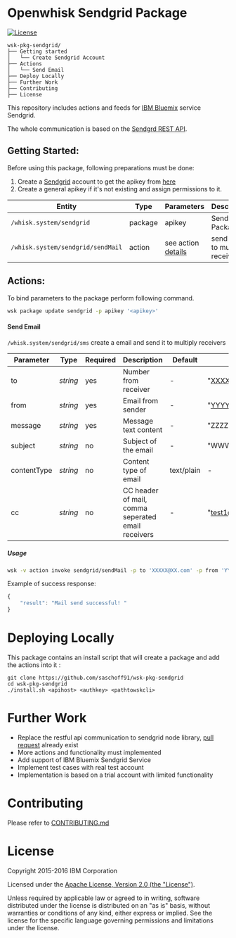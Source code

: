 Openwhisk Sendgrid Package
============================
[![License](https://img.shields.io/badge/license-Apache--2.0-blue.svg)](http://www.apache.org/licenses/LICENSE-2.0)
```
wsk-pkg-sendgrid/
├── Getting started
│   └── Create Sendgrid Account
├── Actions
│   └── Send Email
├── Deploy Locally
├── Further Work
├── Contributing
├── License 
```

This repository includes actions and feeds for [IBM Bluemix](http://www.ibm.com/cloud-computing/bluemix/) service Sendgrid. 

The whole communication is based on the [Sendgrd REST API](https://sendgrid.com/docs/API_Reference/index.html).

## Getting Started:
Before using this package, following preparations must be done:
  1. Create a [Sendgrid](sendgrid.com) account to get the apikey from [here](https://app.sendgrid.com/settings/api_keys)
  2. Create a general apikey if it's not existing and assign permissions to it.

| Entity | Type | Parameters | Description |
| --- | --- | --- | --- |
| `/whisk.system/sendgrid` | package | apikey | Sendgrid Package |
| `/whisk.system/sendgrid/sendMail` | action | see action [details](https://github.com/saschoff91/wsk-pkg-sendgrid/blob/master/actions/sendMail.js) | send mail to multiply receiver |



## Actions:
To bind parameters to the package perform following command.
```bash
wsk package update sendgrid -p apikey '<apikey>'
```

#### Send Email 
`/whisk.system/sendgrid/sms` create a email and send it to multiply receivers

| **Parameter** | **Type** | **Required** | **Description** | **Default** | **Example** |
| ------------- | ---- | -------- | ------------ | ------- |------- |
| to | *string* | yes |  Number from receiver | - | "XXXXX@XX.com" |
| from | *string* | yes |  Email from sender | - | "YYYYY@YY.com" |
| message | *string* | yes |  Message text content  | - | "ZZZZZ" |
| subject | *string* | no |  Subject of the email | - | "WWWWW" |
| contentType | *string* | no |  Content type of email | text/plain | - |
| cc | *string* | no |  CC header of mail, comma seperated email receivers| - | "test1@example.com,test2@example.com" |

##### Usage

```bash
wsk -v action invoke sendgrid/sendMail -p to 'XXXXX@XX.com' -p from 'YYYYY@YY.com' -p subject 'WWWWW' -p message 'ZZZZZ' -p  cc 'test1@example.com,test2@example.com'
```

Example of success response:
```javascript
{
    "result": "Mail send successful! "
}
```


# Deploying Locally
This package contains an install script that will create a package and add the actions into it :
```shell
git clone https://github.com/saschoff91/wsk-pkg-sendgrid
cd wsk-pkg-sendgrid
./install.sh <apihost> <authkey> <pathtowskcli>
```

# Further Work
* Replace the restful api communication to sendgrid node library, [pull request](https://github.com/openwhisk/openwhisk/pull/829) already exist
* More actions and functionality must implemented
* Add support of IBM Bluemix Sendgrid Service 
* Implement test cases with real test account
* Implementation is based on a trial account with limited functionality

# Contributing
Please refer to [CONTRIBUTING.md](CONTRIBUTING.md)

# License
Copyright 2015-2016 IBM Corporation

Licensed under the [Apache License, Version 2.0 (the "License")](http://www.apache.org/licenses/LICENSE-2.0.html).

Unless required by applicable law or agreed to in writing, software distributed under the license is distributed on an "as is" basis, without warranties or conditions of any kind, either express or implied. See the license for the specific language governing permissions and limitations under the license.
